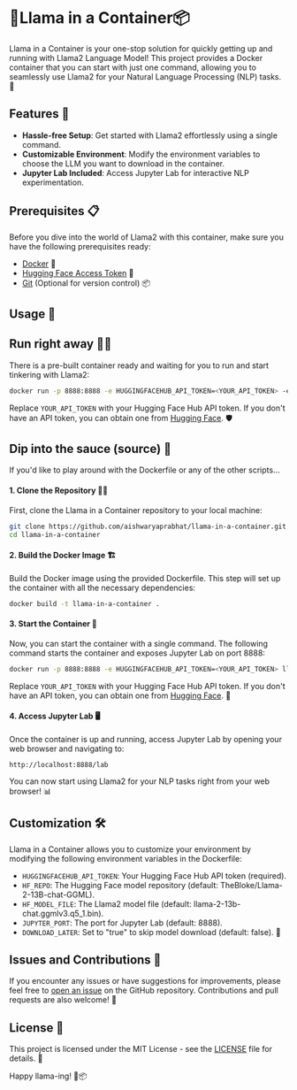 # 🦙Llama in a Container📦

Llama in a Container is your one-stop solution for quickly getting up and running with Llama2 Language Model! This project provides a Docker container that you can start with just one command, allowing you to seamlessly use Llama2 for your Natural Language Processing (NLP) tasks. 🚀

## Features 🌟

- **Hassle-free Setup**: Get started with Llama2 effortlessly using a single command.
- **Customizable Environment**: Modify the environment variables to choose the LLM you want to download in the container.
- **Jupyter Lab Included**: Access Jupyter Lab for interactive NLP experimentation.

## Prerequisites 📋

Before you dive into the world of Llama2 with this container, make sure you have the following prerequisites ready:

- [Docker](https://www.docker.com/get-started) 🐳
- [Hugging Face Access Token](https://huggingface.co/docs/hub/security-tokens) 🔐
- [Git](https://git-scm.com/book/en/v2/Getting-Started-Installing-Git) (Optional for version control) 📦

## Usage 🚀

## Run right away 🏃‍♂️ 
There is a pre-built container ready and waiting for you to run and start tinkering with Llama2:

```bash
docker run -p 8888:8888 -e HUGGINGFACEHUB_API_TOKEN=<YOUR_API_TOKEN> -e DOWNLOAD_LATER=false aishwaryaprabhat/llama-in-a-container:v1
```

Replace `YOUR_API_TOKEN` with your Hugging Face Hub API token. If you don't have an API token, you can obtain one from [Hugging Face](https://huggingface.co/docs/hub/security-tokens). 🛡️

## Dip into the sauce (source) 🥫
If you'd like to play around with the Dockerfile or any of the other scripts...

#### 1. Clone the Repository 🧑‍💻

First, clone the Llama in a Container repository to your local machine:

```bash
git clone https://github.com/aishwaryaprabhat/llama-in-a-container.git
cd llama-in-a-container
```

#### 2. Build the Docker Image 🏗️

Build the Docker image using the provided Dockerfile. This step will set up the container with all the necessary dependencies:

```bash
docker build -t llama-in-a-container .
```

#### 3. Start the Container 🚢

Now, you can start the container with a single command. The following command starts the container and exposes Jupyter Lab on port 8888:

```bash
docker run -p 8888:8888 -e HUGGINGFACEHUB_API_TOKEN=<YOUR_API_TOKEN> llama-in-a-container
```

Replace `YOUR_API_TOKEN` with your Hugging Face Hub API token. If you don't have an API token, you can obtain one from [Hugging Face](https://huggingface.co/docs/hub/security-tokens). 🔑

#### 4. Access Jupyter Lab 🖥️

Once the container is up and running, access Jupyter Lab by opening your web browser and navigating to:

```
http://localhost:8888/lab
```

You can now start using Llama2 for your NLP tasks right from your web browser! 📊

## Customization 🛠️

Llama in a Container allows you to customize your environment by modifying the following environment variables in the Dockerfile:

- `HUGGINGFACEHUB_API_TOKEN`: Your Hugging Face Hub API token (required).
- `HF_REPO`: The Hugging Face model repository (default: TheBloke/Llama-2-13B-chat-GGML).
- `HF_MODEL_FILE`: The Llama2 model file (default: llama-2-13b-chat.ggmlv3.q5_1.bin).
- `JUPYTER_PORT`: The port for Jupyter Lab (default: 8888).
- `DOWNLOAD_LATER`: Set to "true" to skip model download (default: false). 🔄

## Issues and Contributions 🤝

If you encounter any issues or have suggestions for improvements, please feel free to [open an issue](https://github.com/aishwaryaprabhat/llama-in-a-container/issues) on the GitHub repository. Contributions and pull requests are also welcome! 🙌

## License 📄

This project is licensed under the MIT License - see the [LICENSE](LICENSE) file for details. 📜

Happy llama-ing! 🦙📦